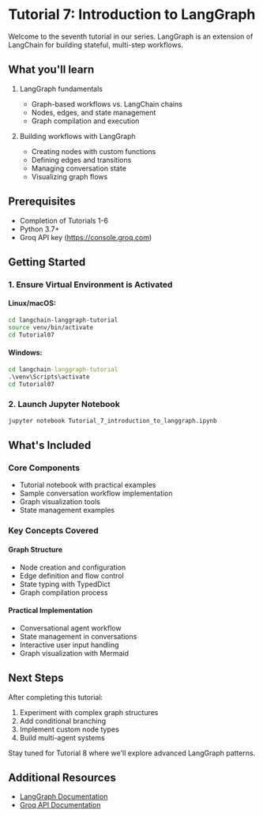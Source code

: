 # Tutorial 7: Introduction to LangGraph

Welcome to the seventh tutorial in our series. LangGraph is an extension of LangChain for building stateful, multi-step workflows.

## What you'll learn

1. LangGraph fundamentals
   - Graph-based workflows vs. LangChain chains
   - Nodes, edges, and state management
   - Graph compilation and execution

2. Building workflows with LangGraph
   - Creating nodes with custom functions
   - Defining edges and transitions
   - Managing conversation state
   - Visualizing graph flows

## Prerequisites

- Completion of Tutorials 1-6
- Python 3.7+
- Groq API key (https://console.groq.com)

## Getting Started

### 1. Ensure Virtual Environment is Activated

#### Linux/macOS:
```bash
cd langchain-langgraph-tutorial
source venv/bin/activate
cd Tutorial07
```

#### Windows:
```cmd
cd langchain-langgraph-tutorial
.\venv\Scripts\activate
cd Tutorial07
```

### 2. Launch Jupyter Notebook
```bash
jupyter notebook Tutorial_7_introduction_to_langgraph.ipynb
```

## What's Included

### Core Components
- Tutorial notebook with practical examples
- Sample conversation workflow implementation
- Graph visualization tools
- State management examples

### Key Concepts Covered

#### Graph Structure
- Node creation and configuration
- Edge definition and flow control
- State typing with TypedDict
- Graph compilation process

#### Practical Implementation
- Conversational agent workflow
- State management in conversations
- Interactive user input handling
- Graph visualization with Mermaid

## Next Steps

After completing this tutorial:
1. Experiment with complex graph structures
2. Add conditional branching
3. Implement custom node types
4. Build multi-agent systems

Stay tuned for Tutorial 8 where we'll explore advanced LangGraph patterns.

## Additional Resources
- [LangGraph Documentation](https://python.langchain.com/docs/langgraph)
- [Groq API Documentation](https://www.groq.com/docs/)